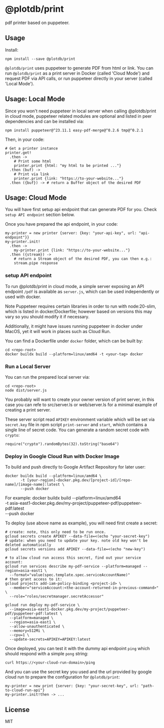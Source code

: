 # @plotdb/print

pdf printer based on puppeteer.


## Usage

Install:

    npm install --save @plotdb/print


`@plotdb/print` uses puppeteer to generate PDF from html or link. You can run `@plotdb/print` as a print server in Docker (called 'Cloud Mode') and request PDF via API calls, or run puppeteer directly in your server (called 'Local Mode').


## Usage: Local Mode

Since you won't need puppeteer in local server when calling @plotdb/print in cloud mode, puppeteer related modules are optional and listed in peer dependencies and can be installed via:

    npm install puppeteer@^23.11.1 easy-pdf-merge@^0.2.6 tmp@^0.2.1

Then, in your code:

    # Get a printer instance 
    printer.get!
      .then ->
        # Print some html
        printer.print {html: "my html to be printed ..."}
      .then (buf) ->
        # Print via link
        printer.print {link: "https://to-your-website..."}
      .then ({buf}) -> # return a Buffer object of the desired PDF


## Usage: Cloud Mode

You will have first setup api endpoint that can generate PDF for you. Check `setup API endpoint` section below.

Once you have prepared the api endpoint, in your code:

    my-printer = new printer {server: {key: "your-api-key", url: "api-endpoint"}}
    my-printer.init!
      .then ->
        my-printer.print {link: "https://to-your-website..."}
      .then ({stream}) -> 
        # return a Stream object of the desired PDF, you can then e.g.:
        stream.pipe response


### setup API endpoint

To run @plotdb/print in cloud mode, a simple server exposing an API endpoint `/pdf` is available as `server.js`, which can be used independently or used with docker.

Note Puppeteer requires certain libraries in order to run with node:20-slim, which is listed in docker/Dockerfile; however based on versions this may vary so you should modify it if necessary.

Additionally, it might have issues running puppeteer in docker under MacOS, yet it will work in places such as Cloud Run.

You can find a Dockerfile under `docker` folder, which can be built by:

    cd <repo-root>
    docker buildx build --platform=linux/amd64 -t <your-tag> docker


### Run a Local Server

You can run the prepared local server via:

    cd <repo-root>
    node dist/server.js

You probably will want to create your owner version of print server, in this case you can refe to src/server.ls or web/server.ls for a minimal example of creating a print server.

These server script read `APIKEY` environment variable which will be set via `secret.key` file in npm script `print-server` and `start`, which contains a single line of secret code. You can generate a random secret code with `crypto`:

    require("crypto").randomBytes(32).toString("base64")


### Deploy in Google Cloud Run with Docker Image

To build and push directly to Google Artifact Repository for later user:

    docker buildx build --platform=linux/amd64 \
           -t [your-region]-docker.pkg.dev/[project-id]/[repo-name]/[image-name]:latest \
           --push docker

For example:
    docker buildx build --platform=linux/amd64 \
           -t asia-east1-docker.pkg.dev/my-project/puppeteer-pdf/puppeteer-pdf:latest \
           --push docker

To deploy (use above name as example), you will need first create a secret:

    # create: note, this only need to be run once.
    gcloud secrets create APIKEY --data-file=<(echo "your-secret-key")
    # update: when you need to update your key. note old key won't be deleted automatically
    gcloud secrets versions add APIKEY --data-file=<(echo "new-key")

    # to allow cloud run access this secret, find out your service account:
    gcloud run services describe my-pdf-service --platform=managed --region=asia-east1 \
      --format="value(spec.template.spec.serviceAccountName)"
    # then grant access to it:
    gcloud projects add-iam-policy-binding <project-id> \
      --member="serviceAccount:<the-account-returned-in-previous-command>" \
      --role="roles/secretmanager.secretAccessor"

    gcloud run deploy my-pdf-service \
      --image=asia-east1-docker.pkg.dev/my-project/puppeteer-pdf/puppeteer-pdf:latest \
      --platform=managed \
      --region=asia-east1 \
      --allow-unauthenticated \
      --memory=512Mi \
      --cpu=1 \
      --update-secrets=APIKEY=APIKEY:latest

Once deployed, you can test it with the dummy api endpoint `ping` which should respond with a simple `pong` string:

    curl https://<your-cloud-run-domain>/ping


And you can use the secret key you used and the url provided by google cloud run to prepare the configuration for `@plotdb/print`:

    my-printer = new print {server: {key: "your-secret-key", url: "path-to-cloud-run-api"}
    my-printer.init!then -> ... 


## License

MIT

